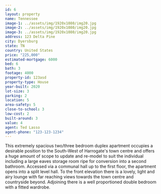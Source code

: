 ```yaml
---
id: 6
layout: property
name: Tennessee
image-1: ../assets/img/1920x1080/img20.jpg
image-2: ../assets/img/1920x1080/img20.jpg
image-3: ../assets/img/1920x1080/img20.jpg
address: 123 Delta Pine
city: Dyersburg
state: TN
country: United States
price: "225,000"
estimated-mortgage: 6000
bed: 6
bath: 3
footage: 4000
property-id: 123asd
property-type: House
year-built: 2020
lot-size: 3
parking: 2
location: 5
area-safety: 5
close-to-school: 3
low-cost: 2
built-around: 3
value: 4
agent: Ted Lasso
agent-phone: "123-123-1234"
---
```

This extremely spacious two/three bedroom duplex apartment occupies a desirable position to the South-West of Harrogate's town centre and offers a huge amount of scope to update and re-model to suit the individual including a large eaves storage room ripe for conversion into a second bathroom.
Accessed via a communal hall up to the first floor, the apartment opens into a split level hall. To the front elevation there is a lovely, light and airy lounge with far reaching views towards the town centre and countryside beyond. Adjoining there is a well proportioned double bedroom with a fitted wardrobe.